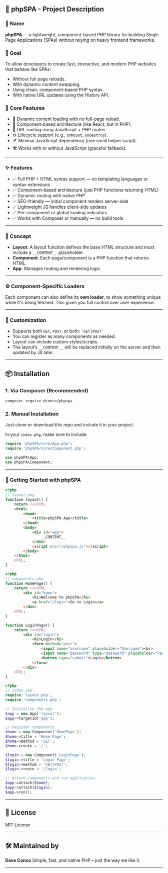 ## 📄 **phpSPA - Project Description**

### 📛 **Name**

**phpSPA** — a lightweight, component-based PHP library for building Single Page Applications (SPAs) without relying on heavy frontend frameworks.

### 🎯 **Goal**

To allow developers to create fast, interactive, and modern PHP websites that behave like SPAs:

* Without full page reloads.
* With dynamic content swapping.
* Using clean, component-based PHP syntax.
* With native URL updates using the History API.

### 🧱 **Core Features**

* 🔄 Dynamic content loading with no full-page reload.
* 🧩 Component-based architecture (like React, but in PHP).
* 🔗 URL routing using JavaScript + PHP routes.
* ⚙️ Lifecycle support (e.g., `onMount`, `onDestroy`).
* 🪶 Minimal JavaScript dependency (one small helper script).
* 🛠️ Works with or without JavaScript (graceful fallback).

---

### ✨ Features

* ✅ Full PHP + HTML syntax support — no templating languages or syntax extensions
* ✅ Component-based architecture (just PHP functions returning HTML)
* ✅ Dynamic routing with native PHP
* ✅ SEO-friendly — initial component renders server-side
* ✅ Lightweight JS handles client-side updates
* ✅ Per-component or global loading indicators
* ✅ Works with Composer or manually — no build tools

---

### 🧠 Concept

* **Layout**: A layout function defines the base HTML structure and must include a `__CONTENT__` placeholder.
* **Component**: Each page/component is a PHP function that returns HTML.
* **App**: Manages routing and rendering logic.

---

### ⚙️ Component-Specific Loaders

Each component can also define its **own loader**, to show something unique while it's being fetched. This gives you full control over user experience.

---

### 🧩 Customization

* Supports both `GET`, `POST`, or both: `'GET|POST'`
* You can register as many components as needed.
* Layout can include custom styles/scripts.
* The layout’s `__CONTENT__` will be replaced initially on the server and then updated by JS later.

---

## 📦 Installation

### 1. Via Composer (Recommended)

```bash
composer require dconco/phpspa
```

### 2. Manual Installation

Just clone or download this repo and include it in your project.

In your `index.php`, make sure to include:

```php
require 'phpSPA/core/App.php';
require 'phpSPA/core/Component.php';

use phpSPA\App;
use phpSPA\Component;
```

---

### 🚀 **Getting Started with phpSPA**

```php
<?php
// layout.php
function layout() {
    return <<<HTML
    <html>
        <head>
            <title>phpSPA App</title>
        </head>
        <body>
            <div id="app">
                __CONTENT__
            </div>
            <script src="/phpspa.js"></script>
        </body>
    </html>
    HTML;
}
```

```php
<?php
// components.php
function HomePage() {
    return <<<HTML
        <div id="home">
            <h1>Welcome to phpSPA</h1>
            <a href="/login">Go to Login</a>
        </div>
    HTML;
}

function LoginPage() {
    return <<<HTML
        <div id="login">
            <h2>Login</h2>
            <form method="post">
                <input name="username" placeholder="Username"><br>
                <input name="password" type="password" placeholder="Password"><br>
                <button type="submit">Login</button>
            </form>
        </div>
    HTML;
}
```

```php
<?php
// index.php
require 'layout.php';
require 'components.php';

// Initialize the app
$app = new App('layout');
$app->targetId('app');

// Register components
$home = new Component('HomePage');
$home->title = 'Home Page';
$home->method = 'GET';
$home->route = '/';

$login = new Component('LoginPage');
$login->title = 'Login Page';
$login->method = 'GET|POST';
$login->route = '/login';

// Attach Components and run application
$app->attach($home);
$app->attach($login);
$app->run();
```

---

## 📘 License

MIT License

---

## 🛠 Maintained by

**Dave Conco**
Simple, fast, and native PHP – just the way we like it.

---
